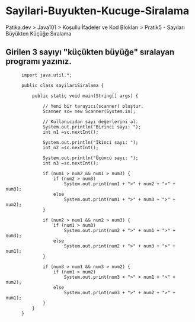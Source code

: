 # Sayilari-Buyukten-Kucuge-Siralama
Patika.dev > Java101 > Koşullu İfadeler ve Kod Blokları > Pratik5 - Sayıları Büyükten Küçüğe Sıralama

## Girilen 3 sayıyı "küçükten büyüğe" sıralayan programı yazınız.

          import java.util.*;
          
          public class sayilarıSiralama {
          
              public static void main(String[] args) {
                  
                  // Yeni bir tarayıcı(scanner) oluştur.
                  Scanner sc= new Scanner(System.in);
                  
                  // Kullanıcıdan sayı değerlerini al.
                  System.out.println("Birinci sayı: ");
                  int n1 =sc.nextInt();
                  
                  System.out.println("İkinci sayı: ");
                  int n2 =sc.nextInt();
                  
                  System.out.println("Üçüncü sayı: ");
                  int n3 =sc.nextInt();
                  
                  if (num1 > num2 && num1 > num3) {
                      if (num2 > num3)
                          System.out.print(num1 + ">" + num2 + ">" + num3);
                      else
                          System.out.print(num1 + ">" + num3 + ">" + num2);
                  }
                  
                  if (num2 > num1 && num2 > num3) {
                      if (num1 > num3) 
                          System.out.print(num2 + ">" + num1 + ">" + num3);
                      else
                          System.out.print(num2 + ">" + num3 + ">" + num1);
                  }
                  
                  if (num3 > num1 && num3 > num2) {
                      if (num1 > num2)
                          System.out.print(num3 + ">" + num1 + ">" + num2);
                      else
                          System.out.print(num3 + ">" + num2 + ">" + num1);
                  }
              }
          }
